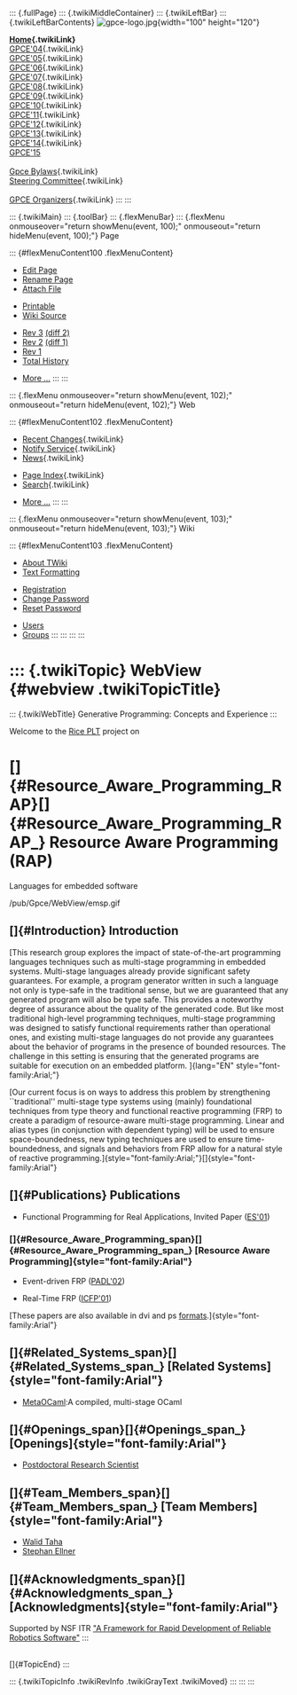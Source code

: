 ::: {.fullPage}
::: {.twikiMiddleContainer}
::: {.twikiLeftBar}
::: {.twikiLeftBarContents}
![gpce-logo.jpg](../pub/Gpce/WebLeftBar/gpce-logo.jpg){width="100"
height="120"}

**[Home](WebHome){.twikiLink}**\
[GPCE\'04](../Gpce04/WebHome){.twikiLink}\
[GPCE\'05](../Gpce05/WebHome){.twikiLink}\
[GPCE\'06](../GPCE06/WebHome){.twikiLink}\
[GPCE\'07](../GPCE07/WebHome){.twikiLink}\
[GPCE\'08](../GPCE08/WebHome){.twikiLink}\
[GPCE\'09](../GPCE09/WebHome){.twikiLink}\
[GPCE\'10](../GPCE10/WebHome){.twikiLink}\
[GPCE\'11](../GPCE11/WebHome){.twikiLink}\
[GPCE\'12](../GPCE12/WebHome){.twikiLink}\
[GPCE\'13](../GPCE13/WebHome){.twikiLink}\
[GPCE\'14](../GPCE14/WebHome){.twikiLink}\
[GPCE\'15](http://conf.researchr.org/home/gpce2015)\
\
[Gpce Bylaws](GpceBylaws){.twikiLink}\
[Steering Committee](SteeringCommittee){.twikiLink}\
\
[GPCE Organizers](../Gpceorg/WebHome){.twikiLink}
:::
:::

::: {.twikiMain}
::: {.toolBar}
::: {.flexMenuBar}
::: {.flexMenu onmouseover="return showMenu(event, 100);" onmouseout="return hideMenu(event, 100);"}
Page

::: {#flexMenuContent100 .flexMenuContent}
-   [Edit
    Page](http://www.program-transformation.org/edit/Gpce/WebView?t=1536828019)
-   [Rename
    Page](http://www.program-transformation.org/rename/Gpce/WebView)
-   [Attach
    File](http://www.program-transformation.org/attach/Gpce/WebView)

<!-- -->

-   [Printable](http://www.program-transformation.org/view/Gpce/WebView?skin=print.pattern)
-   [Wiki
    Source](http://www.program-transformation.org/view/Gpce/WebView?skin=text&raw=on&contenttype=text/plain)

<!-- -->

-   [Rev
    3](http://www.program-transformation.org/view/Gpce/WebView?rev=1.3)
    [(diff 2)](http://www.program-transformation.org/rdiff/Gpce/WebView?rev1=1.3&rev2=1.2)
-   [Rev
    2](http://www.program-transformation.org/view/Gpce/WebView?rev=1.2)
    [(diff 1)](http://www.program-transformation.org/rdiff/Gpce/WebView?rev1=1.2&rev2=1.1)
-   [Rev
    1](http://www.program-transformation.org/view/Gpce/WebView?rev=1.1)
-   [Total
    History](http://www.program-transformation.org/rdiff/Gpce/WebView)

<!-- -->

-   [More
    \...](http://www.program-transformation.org/oops/Gpce/WebView?template=oopsmore&param1=1.3&param2=1.3)
:::
:::

::: {.flexMenu onmouseover="return showMenu(event, 102);" onmouseout="return hideMenu(event, 102);"}
Web

::: {#flexMenuContent102 .flexMenuContent}
-   [Recent Changes](WebChanges){.twikiLink}
-   [Notify Service](WebNotify){.twikiLink}
-   [News](WebNews){.twikiLink}

<!-- -->

-   [Page Index](WebIndex){.twikiLink}
-   [Search](WebSearch){.twikiLink}

<!-- -->

-   [More
    \...](http://www.program-transformation.org/oops/Gpce/WebView?template=oopsmore&param1=1.3&param2=1.3)
:::
:::

::: {.flexMenu onmouseover="return showMenu(event, 103);" onmouseout="return hideMenu(event, 103);"}
Wiki

::: {#flexMenuContent103 .flexMenuContent}
-   [About
    TWiki](http://www.program-transformation.org/view/TWiki/WebHome)
-   [Text
    Formatting](http://www.program-transformation.org/view/TWiki/TextFormattingRules)

<!-- -->

-   [Registration](http://www.program-transformation.org/view/TWiki/TWikiRegistration)
-   [Change
    Password](http://www.program-transformation.org/view/TWiki/ChangePassword)
-   [Reset
    Password](http://www.program-transformation.org/view/TWiki/ResetPassword)

<!-- -->

-   [Users](http://www.program-transformation.org/view/Main/TWikiUsers)
-   [Groups](http://www.program-transformation.org/view/Main/TWikiGroups)
:::
:::
:::
:::

::: {.twikiTopic}
WebView {#webview .twikiTopicTitle}
=======

::: {.twikiWebTitle}
Generative Programming: Concepts and Experience
:::

Welcome to the [Rice PLT](http://www.cs.rice.edu/CS/PLT/) project on

[]{#Resource_Aware_Programming_RAP}[]{#Resource_Aware_Programming_RAP_} Resource Aware Programming (RAP)
========================================================================================================

Languages for embedded software

/pub/Gpce/WebView/emsp.gif

[]{#Introduction} Introduction
------------------------------

[This research group explores the impact of state-of-the-art programming
languages techniques such as multi-stage programming in embedded
systems. Multi-stage languages already provide significant safety
guarantees. For example, a program generator written in such a language
not only is type-safe in the traditional sense, but we are guaranteed
that any generated program will also be type safe. This provides a
noteworthy degree of assurance about the quality of the generated code.
But like most traditional high-level programming techniques, multi-stage
programming was designed to satisfy functional requirements rather than
operational ones, and existing multi-stage languages do not provide any
guarantees about the behavior of programs in the presence of bounded
resources. The challenge in this setting is ensuring that the generated
programs are suitable for execution on an embedded platform. ]{lang="EN"
style="font-family:Arial;"}

[Our current focus is on ways to address this problem by strengthening
\`\`traditional\'\' multi-stage type systems using (mainly) foundational
techniques from type theory and functional reactive programming (FRP) to
create a paradigm of resource-aware multi-stage programming. Linear and
alias types (in conjunction with dependent typing) will be used to
ensure space-boundedness, new typing techniques are used to ensure
time-boundedness, and signals and behaviors from FRP allow for a natural
style of reactive
programming.]{style="font-family:Arial;"}[]{style="font-family:Arial"}

[]{#Publications} Publications
------------------------------

-   Functional Programming for Real Applications, Invited Paper
    ([ES'01](http://www.cs.rice.edu/~taha/publications/conference/es01.pdf))

### []{#Resource_Aware_Programming_span}[]{#Resource_Aware_Programming_span_} [Resource Aware Programming]{style="font-family:Arial"}

-   Event-driven FRP
    ([PADL'02](http://www.cs.rice.edu/~taha/publications/conference/padl02.pdf))

<!-- -->

-   Real-Time FRP
    ([ICFP'01](http://www.cs.rice.edu/~taha/publications/conference/icfp01b.pdf))

[These papers are also available in dvi and ps
[formats](http://www.cs.rice.edu/~taha/publications.html).]{style="font-family:Arial"}

[]{#Related_Systems_span}[]{#Related_Systems_span_} [Related Systems]{style="font-family:Arial"}
------------------------------------------------------------------------------------------------

-   [MetaOCaml](http://www.metaocaml.org):A compiled, multi-stage OCaml

[]{#Openings_span}[]{#Openings_span_} [Openings]{style="font-family:Arial"}
---------------------------------------------------------------------------

-   [Postdoctoral Research
    Scientist](http://www.cs.rice.edu/~taha/RAP/openings.txt)

[]{#Team_Members_span}[]{#Team_Members_span_} [Team Members]{style="font-family:Arial"}
---------------------------------------------------------------------------------------

-   [Walid Taha](http://www.cs.rice.edu/~taha/)
-   [Stephan Ellner](http://www.owlnet.rice.edu/~besan/)

[]{#Acknowledgments_span}[]{#Acknowledgments_span_} [Acknowledgments]{style="font-family:Arial"}
------------------------------------------------------------------------------------------------

Supported by NSF ITR [\"A Framework for Rapid Development of Reliable
Robotics
Software\"](https://www.fastlane.nsf.gov/servlet/showaward?award=0205542)
:::

\
[]{#TopicEnd}
:::

::: {.twikiTopicInfo .twikiRevInfo .twikiGrayText .twikiMoved}
:::
:::
:::
